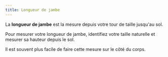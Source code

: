 ```yaml
---
title: Longueur de jambe
---
```


La **longueur de jambe** est la mesure depuis votre tour de taille jusqu'au sol.

Pour mesurer votre longueur de jambe, identifiez votre taille naturelle et mesurer sa hauteur depuis le sol.

Il est souvent plus facile de faire cette mesure sur le côté du corps.
